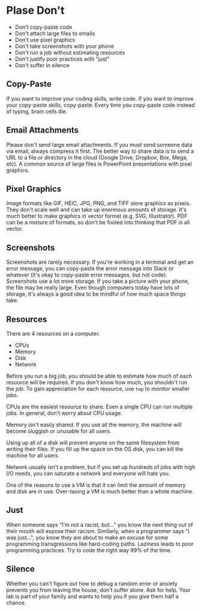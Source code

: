 Plase Don't
===========

+ Don't copy-paste code
+ Don't attach large files to emails
+ Don't use pixel graphics
+ Don't take screenshots with your phone
+ Don't run a job without estimating resources
+ Don't justify poor practices with "just"
+ Don't suffer in silence

## Copy-Paste ##

If you want to improve your coding skills, write code. If you want to improve
your copy-paste skills, copy-paste. Every time you copy-paste code instead of
typing, brain cells die.

## Email Attachments ##

Please don't send large email attachments. If you must send someone data via
email, always compress it first. The better way to share data is to send a URL
to a file or directory in the cloud (Google Drive, Dropbox, Box, Mega, etc). A
common source of large files is PowerPoint presentations with pixel graphics.

## Pixel Graphics ##

Image formats like GIF, HEIC, JPG, PNG, and TIFF store graphics as pixels. They
don't scale well and can take up enormous amounts of storage. It's much better
to make graphics in vector format (e.g. SVG, Illustrator). PDF can be a mixture
of formats, so don't be fooled into thinking that PDF is all vector.

## Screenshots ##

Screenshots are rarely necessary. If you're working in a terminal and get an
error message, you can copy-paste the error message into Slack or whatever
(it's okay to copy-paste error messages, but not code). Screenshots use a lot
more storage. If you take a picture with your phone, the file may be really
large. Even though computers today have lots of storage, it's always a good
idea to be mindful of how much space things take.

## Resources ##

There are 4 resources on a computer.

+ CPUs
+ Memory
+ Disk
+ Network

Before you run a big job, you should be able to estimate how much of each
resource will be required. If you don't know how much, you shouldn't run the
job. To gain appreciation for each resource, use `top` to monitor smaller jobs.

CPUs are the easiest resource to share. Even a single CPU can run multiple
jobs. In general, don't worry about CPU usage.

Memory isn't easily shared. If you use all the memory, the machine will become
sluggish or unusable for all users.

Using up all of a disk will prevent anyone on the same filesystem from writing
their files. If you fill up the space on the OS disk, you can kill the machine
for all users.

Network usually isn't a problem, but if you set up hundreds of jobs with high
I/O needs, you can saturate a network and everyone will hate you.

One of the reasons to use a VM is that it can limit the amount of memory and
disk are in use. Over-taxing a VM is much better than a whole machine.

## Just ##

When someone says "I'm not a racist, but..." you know the next thing out of
their mouth will expose their racism. Similarly, when a programmer says "I was
just...", you know they are about to make an excuse for some programming
transgressions like hard-coding paths. Laziness leads to poor programming
practices. Try to code the right way 99% of the time.

## Silence ##

Whether you can't figure out how to debug a random error or anxiety prevents
you from leaving the house, don't suffer alone. Ask for help. Your lab is part
of your family and wants to help you if you give them half a chance.
